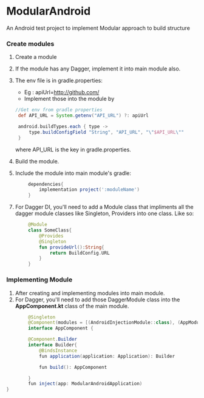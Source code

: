 
# ModularAndroid
An Android test project to implement Modular approach to build structure

### Create modules

1. Create a module
2. If the module has any Dagger, implement it into main module also.
3. The env file is in gradle.properties:
	- Eg : apiUrl=http://github.com/
   - Implement those into the module by

   ```gradle
   //Get env from gradle properties
    def API_URL = System.getenv("API_URL") ?: apiUrl

    android.buildTypes.each { type ->
        type.buildConfigField "String", "API_URL", "\"$API_URL\""
    }
    ```
   where API_URL is the key in gradle.properties.

4.  Build the module.
5. Include the module into main module's gradle:
```gradle
        dependencies{
    		implementation project(':moduleName')
    	}
```
7. For Dagger DI, you'll need to add a Module class that impliments all the dagger module classes like Singleton, Providers into one class. Like so:
```kotlin
        @Module
        class SomeClass{
            @Provides
            @Singleton
            fun provideUrl():String{
                return BuildConfig.URL
            }
        }
```

### Implementing Module
1. After creating and implementing modules into main module.
2. For Dagger, you'll need to add those DaggerModule class into the **AppComponent.kt** class of the main module.
```java
        @Singleton
        @Component(modules = [(AndroidInjectionModule::class), (AppModule::class),(NetworkModule::class), (ActivityBuilder::class), (ViewModelFactoryModules::class)])
        interface AppComponent {

        @Component.Builder
        interface Builder{
            @BindsInstance
            fun application(application: Application): Builder

            fun build(): AppComponent

        }
        fun inject(app: ModularAndroidApplication)
}
```
